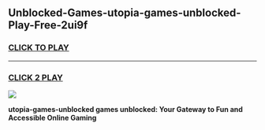 
## Unblocked-Games-utopia-games-unblocked-Play-Free-2ui9f
<h3>
<a href="https://premium76.site?title=utopia-games-unblocked&ref=23A">CLICK TO PLAY</a></h3>
<hr>

<h3>
<a href="https://premium76.site?title=utopia-games-unblocked&ref=23A">CLICK 2 PLAY</a>
  
</h3>

<a href="https://premium76.site?title=utopia-games-unblocked&ref=23A"><img src="https://clearcache.store/games.png"></a>


**utopia-games-unblocked games unblocked: Your Gateway to Fun and Accessible Online Gaming**
